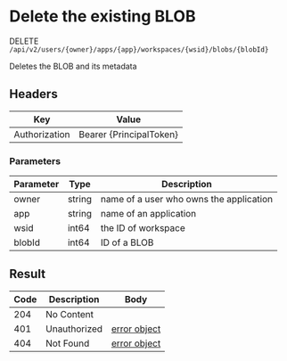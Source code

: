 # Delete the existing BLOB
DELETE `/api/v2/users/{owner}/apps/{app}/workspaces/{wsid}/blobs/{blobId}`

Deletes the BLOB and its metadata

## Headers
| Key | Value |
| --- | --- |
| Authorization | Bearer {PrincipalToken} |

### Parameters
| Parameter | Type | Description |
| --- | --- | --- |
| owner | string | name of a user who owns the application |
| app | string | name of an application |
| wsid | int64 | the ID of workspace |
| blobId | int64 | ID of a BLOB

## Result
| Code | Description | Body |
| --- | --- | --- |
| 204 | No Content |  |
| 401 | Unauthorized | [error object](conventions.md#errors) |
| 404 | Not Found | [error object](conventions.md#errors) |
